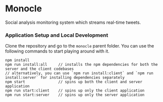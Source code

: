 # Monocle
Social analysis monitoring system which streams real-time tweets.

### Application Setup and Local Development
Clone the repository and go to the `monocle` parent folder. You can use the following commands to start playing around with it.
```
npm install
npm run install:all     // installs the npm dependencies for both the server and the client codebases
// alternatively, you can use `npm run install:client` and `npm run install:server` for installing dependencies separately
npm start               // spins up both the client and server application
npm run start:client    // spins up only the client application
npm run start:server    // spins up only the server application
```
